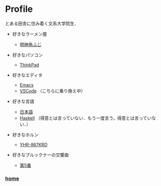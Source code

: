 # Profile

とある田舎に住み着く文系大学院生．

- 好きなラーメン屋  

  - [明神角ふじ](https://ramendb.supleks.jp/s/3604.html)

- 好きなパソコン

  - [ThinkPad](https://www.lenovo.com/jp/ja/think/)

- 好きなエディタ

  - [Emacs](https://www.gnu.org/software/emacs/)
  - [VSCode](https://code.visualstudio.com/) （こちらに乗り換え中）

- 好きな言語
  - [日本語](https://ja.wikipedia.org/wiki/%E6%97%A5%E6%9C%AC%E8%AA%9E)
  - [Haskell](https://www.haskell.org/) （得意とは言っていない．もう一度言う，得意とは言っていない．）

- 好きなホルン
  - [YHR-867KRD](https://jp.yamaha.com/products/musical_instruments/winds/frenchhorns/yhr-867krd/index.html)

- 好きなブルックナーの交響曲
  - [第5番](https://open.spotify.com/album/6zKGgYFoh6A4lRMhth5XG0?si=MRTP9mOtRi2-dvKnqoxq9Q)

### [home](./)